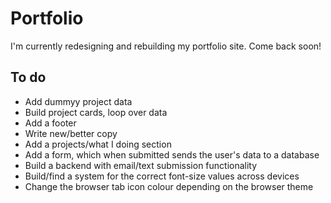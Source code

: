 # Portfolio

I'm currently redesigning and rebuilding my portfolio site. Come back soon!

## To do

* Add dummyy project data
* Build project cards, loop over data
* Add a footer
* Write new/better copy
* Add a projects/what I doing section
* Add a form, which when submitted sends the user's data to a database
* Build a backend with email/text submission functionality
* Build/find a system for the correct font-size values across devices
* Change the browser tab icon colour depending on the browser theme